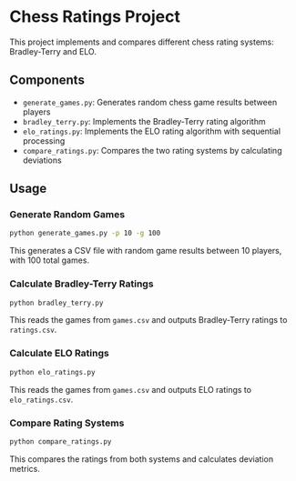 # Chess Ratings Project

This project implements and compares different chess rating systems: Bradley-Terry and ELO.

## Components

- `generate_games.py`: Generates random chess game results between players
- `bradley_terry.py`: Implements the Bradley-Terry rating algorithm
- `elo_ratings.py`: Implements the ELO rating algorithm with sequential processing
- `compare_ratings.py`: Compares the two rating systems by calculating deviations

## Usage

### Generate Random Games
```bash
python generate_games.py -p 10 -g 100
```
This generates a CSV file with random game results between 10 players, with 100 total games.

### Calculate Bradley-Terry Ratings
```bash
python bradley_terry.py
```
This reads the games from `games.csv` and outputs Bradley-Terry ratings to `ratings.csv`.

### Calculate ELO Ratings
```bash
python elo_ratings.py
```
This reads the games from `games.csv` and outputs ELO ratings to `elo_ratings.csv`.

### Compare Rating Systems
```bash
python compare_ratings.py
```
This compares the ratings from both systems and calculates deviation metrics.
